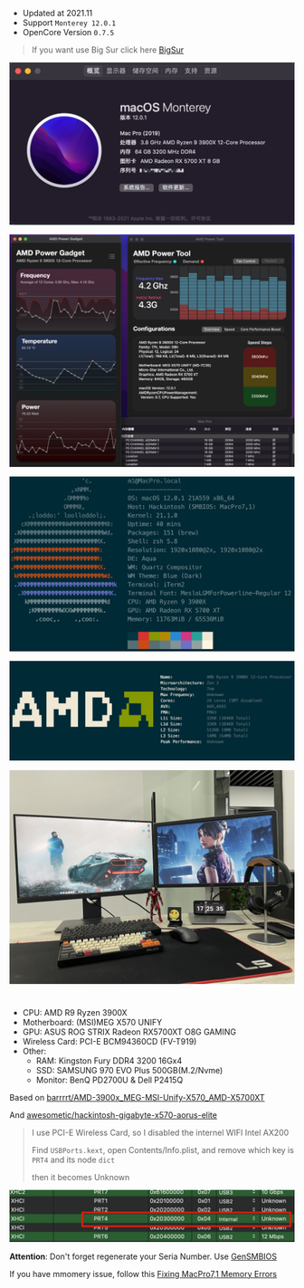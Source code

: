 - Updated at 2021.11
- Support `Monterey 12.0.1`
- OpenCore Version `0.7.5`

> If you want use Big Sur click here [BigSur](./README-BigSur.md)

![](./img/Xnip2021-11-05_10-08-09.jpg)

![](./img/Xnip2021-11-05_10-05-55.jpg)

![](./img/Xnip2021-11-04_23-17-01.jpg)

![](./img/Xnip2021-05-13_10-32-45.jpg)

![](./img/IMG_7215.jpg)

# 

- CPU: AMD R9 Ryzen 3900X
- Motherboard: (MSI)MEG X570 UNIFY
- GPU: ASUS ROG STRIX Radeon RX5700XT O8G GAMING
- Wireless Card: PCI-E BCM94360CD (FV-T919)
- Other:
  - RAM: Kingston Fury DDR4 3200 16Gx4
  - SSD: SAMSUNG 970 EVO Plus 500GB(M.2/Nvme)
  - Monitor: BenQ PD2700U & Dell P2415Q

Based on [barrrrt/AMD-3900x_MEG-MSI-Unify-X570_AMD-X5700XT](https://github.com/barrrrt/AMD-3900x_MEG-MSI-Unify-X570_AMD-X5700XT)

And [awesometic/hackintosh-gigabyte-x570-aorus-elite](https://github.com/awesometic/hackintosh-gigabyte-x570-aorus-elite)

> I use PCI-E Wireless Card, so I disabled the internel WIFI Intel AX200
>
> Find `USBPorts.kext`, open Contents/Info.plist, and remove which key is  `PRT4` and its node `dict`
>
> then it becomes Unknown

![](./img/Xnip2021-05-13_10-42-29.jpg)

**Attention**: Don't forget regenerate your Seria Number. Use [GenSMBIOS](https://github.com/corpnewt/GenSMBIOS)

If you have mmomery issue, follow this [Fixing MacPro7,1 Memory Errors](https://dortania.github.io/OpenCore-Post-Install/universal/memory.html#fixing-macpro7-1-memory-errors)

